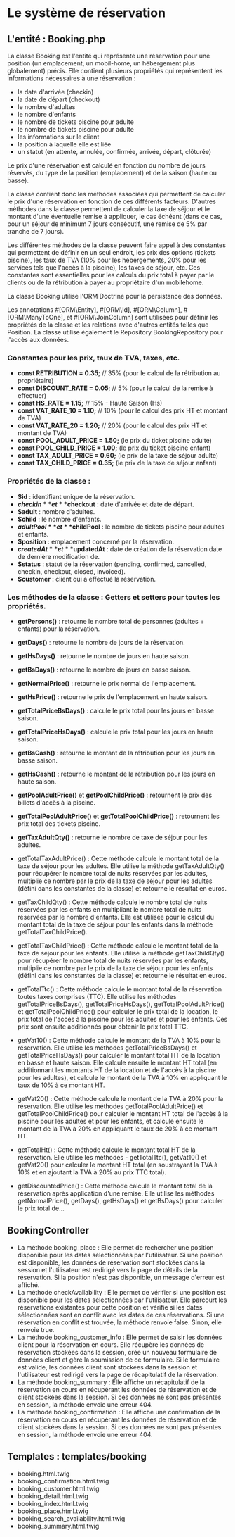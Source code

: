 # Le système de réservation

## L'entité : Booking.php

La classe Booking est l'entité qui représente une réservation pour une position (un emplacement, un mobil-home, un hébergement plus globalement) précis. Elle contient plusieurs propriétés qui représentent les informations nécessaires à une réservation :

- la date d'arrivée (checkin)
- la date de départ (checkout)
- le nombre d'adultes
- le nombre d'enfants
- le nombre de tickets piscine pour adulte
- le nombre de tickets piscine pour adulte
- les informations sur le client
- la position à laquelle elle est liée
- un statut (en attente, annulée, confirmée, arrivée, départ, clôturée)

Le prix d'une réservation est calculé en fonction du nombre de jours réservés, du type de la position (emplacement) et de la saison (haute ou basse).

La classe contient donc les méthodes associées qui permettent de calculer le prix d'une réservation en fonction de ces différents facteurs. D'autres méthodes dans la classe permettent de calculer la taxe de séjour et le montant d'une éventuelle remise à appliquer, le cas échéant (dans ce cas, pour un séjour de minimum 7 jours consécutif, une remise de 5% par tranche de 7 jours).

Les différentes méthodes de la classe peuvent faire appel à des constantes qui permettent de définir en un seul endroit, les prix des options (tickets piscine), les taux de TVA (10% pour les hébergements, 20% pour les services tels que l'accès à la piscine), les taxes de séjour, etc. Ces constantes sont essentielles pour les calculs du prix total à payer par le clients ou de la rétribution à payer au propriétaire d'un mobilehome.

La classe Booking utilise l'ORM Doctrine pour la persistance des données.

Les annotations #[ORM\Entity], #[ORM\Id], #[ORM\Column], #[ORM\ManyToOne], et #[ORM\JoinColumn] sont utilisées pour définir les propriétés de la classe et les relations avec d'autres entités telles que Position. La classe utilise également le Repository BookingRepository pour l'accès aux données.

### Constantes pour les prix, taux de TVA, taxes, etc.

- **const RETRIBUTION = 0.35**; // 35% (pour le calcul de la rétribution au propriétaire)
- **const DISCOUNT_RATE = 0.05**; // 5% (pour le calcul de la remise à effectuer)
- **const HS_RATE = 1.15;** // 15% - Haute Saison (Hs)
- **const VAT_RATE_10 = 1.10;** // 10% (pour le calcul des prix HT et montant de TVA)
- **const VAT_RATE_20 = 1.20;** // 20% (pour le calcul des prix HT et montant de TVA)
- **const POOL_ADULT_PRICE = 1.50;** (le prix du ticket piscine adulte)
- **const POOL_CHILD_PRICE = 1.00;** (le prix du ticket piscine enfant)
- **const TAX_ADULT_PRICE = 0.60;** (le prix de la taxe de séjour adulte)
- **const TAX_CHILD_PRICE = 0.35;** (le prix de la taxe de séjour enfant)

### Propriétés de la classe :

- **$id** : identifiant unique de la réservation.
- **$checkin** et **$checkout** : date d'arrivée et date de départ.
- **$adult** : nombre d'adultes.
- **$child** : le nombre d'enfants.
- **$adultPool** et **$childPool** : le nombre de tickets piscine pour adultes et enfants.
- **$position** : emplacement concerné par la réservation.
- **$createdAt** et **$updatedAt** : date de création de la réservation date de dernière modification de.
- **$status** : statut de la réservation (pending, confirmed, cancelled, checkin, checkout, closed, invoiced).
- **$customer** : client qui a effectué la réservation.

### Les méthodes de la classe : Getters et setters pour toutes les propriétés.

- **getPersons()** : retourne le nombre total de personnes (adultes + enfants) pour la réservation.
- **getDays()** : retourne le nombre de jours de la réservation.
- **getHsDays()** : retourne le nombre de jours en haute saison.
- **getBsDays()** : retourne le nombre de jours en basse saison.
- **getNormalPrice()** : retourne le prix normal de l'emplacement.
- **getHsPrice()** : retourne le prix de l'emplacement en haute saison.
- **getTotalPriceBsDays()** : calcule le prix total pour les jours en basse saison.
- **getTotalPriceHsDays()** : calcule le prix total pour les jours en haute saison.
- **getBsCash()** : retourne le montant de la rétribution pour les jours en basse saison.
- **getHsCash()** : retourne le montant de la rétribution pour les jours en haute saison.
- **getPoolAdultPrice()** et **getPoolChildPrice()** : retournent le prix des billets d'accès à la piscine.
- **getTotalPoolAdultPrice()** et **getTotalPoolChildPrice()** : retournent les prix total des tickets piscine.
- **getTaxAdultQty()** : retourne le nombre de taxe de séjour pour les adultes.

- getTotalTaxAdultPrice() : Cette méthode calcule le montant total de la taxe de séjour pour les adultes. Elle utilise la méthode getTaxAdultQty() pour récupérer le nombre total de nuits réservées par les adultes, multiplie ce nombre par le prix de la taxe de séjour pour les adultes (défini dans les constantes de la classe) et retourne le résultat en euros.

- getTaxChildQty() : Cette méthode calcule le nombre total de nuits réservées par les enfants en multipliant le nombre total de nuits réservées par le nombre d'enfants. Elle est utilisée pour le calcul du montant total de la taxe de séjour pour les enfants dans la méthode getTotalTaxChildPrice().

- getTotalTaxChildPrice() : Cette méthode calcule le montant total de la taxe de séjour pour les enfants. Elle utilise la méthode getTaxChildQty() pour récupérer le nombre total de nuits réservées par les enfants, multiplie ce nombre par le prix de la taxe de séjour pour les enfants (défini dans les constantes de la classe) et retourne le résultat en euros.

- getTotalTtc() : Cette méthode calcule le montant total de la réservation toutes taxes comprises (TTC). Elle utilise les méthodes getTotalPriceBsDays(), getTotalPriceHsDays(), getTotalPoolAdultPrice() et getTotalPoolChildPrice() pour calculer le prix total de la location, le prix total de l'accès à la piscine pour les adultes et pour les enfants. Ces prix sont ensuite additionnés pour obtenir le prix total TTC.

- getVat10() : Cette méthode calcule le montant de la TVA à 10% pour la réservation. Elle utilise les méthodes getTotalPriceBsDays() et getTotalPriceHsDays() pour calculer le montant total HT de la location en basse et haute saison. Elle calcule ensuite le montant HT total (en additionnant les montants HT de la location et de l'accès à la piscine pour les adultes), et calcule le montant de la TVA à 10% en appliquant le taux de 10% à ce montant HT.

- getVat20() : Cette méthode calcule le montant de la TVA à 20% pour la réservation. Elle utilise les méthodes getTotalPoolAdultPrice() et getTotalPoolChildPrice() pour calculer le montant HT total de l'accès à la piscine pour les adultes et pour les enfants, et calcule ensuite le montant de la TVA à 20% en appliquant le taux de 20% à ce montant HT.

- getTotalHt() : Cette méthode calcule le montant total HT de la réservation. Elle utilise les méthodes - getTotalTtc(), getVat10() et getVat20() pour calculer le montant HT total (en soustrayant la TVA à 10% et en ajoutant la TVA à 20% au prix TTC total).

- getDiscountedPrice() : Cette méthode calcule le montant total de la réservation après application d'une remise. Elle utilise les méthodes getNormalPrice(), getDays(), getHsDays() et getBsDays() pour calculer le prix total de...

## BookingController

- La méthode booking_place : Elle permet de rechercher une position disponible pour les dates sélectionnées par l'utilisateur. Si une position est disponible, les données de réservation sont stockées dans la session et l'utilisateur est redirigé vers la page de détails de la réservation. Si la position n'est pas disponible, un message d'erreur est affiché.
- La méthode checkAvailability : Elle permet de vérifier si une position est disponible pour les dates sélectionnées par l'utilisateur. Elle parcourt les réservations existantes pour cette position et vérifie si les dates sélectionnées sont en conflit avec les dates de ces réservations. Si une réservation en conflit est trouvée, la méthode renvoie false. Sinon, elle renvoie true.
- La méthode booking_customer_info : Elle permet de saisir les données client pour la réservation en cours. Elle récupère les données de réservation stockées dans la session, crée un nouveau formulaire de données client et gère la soumission de ce formulaire. Si le formulaire est valide, les données client sont stockées dans la session et l'utilisateur est redirigé vers la page de récapitulatif de la réservation.
- La méthode booking_summary : Elle affiche un récapitulatif de la réservation en cours en récupérant les données de réservation et de client stockées dans la session. Si ces données ne sont pas présentes en session, la méthode envoie une erreur 404.
- La méthode booking_confirmation : Elle affiche une confirmation de la réservation en cours en récupérant les données de réservation et de client stockées dans la session. Si ces données ne sont pas présentes en session, la méthode envoie une erreur 404.

## Templates : templates/booking

- booking.html.twig
- booking_confirmation.html.twig
- booking_customer.html.twig
- booking_detail.html.twig
- booking_index.html.twig
- booking_place.html.twig
- booking_search_availability.html.twig
- booking_summary.html.twig